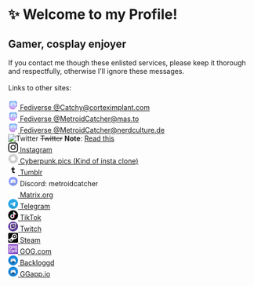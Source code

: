 # ✨ Welcome to my Profile!

## Gamer, cosplay enjoyer
If you contact me though these enlisted services, please keep it thorough and respectfully, otherwise I'll ignore these messages.<br><br>
Links to other sites:<br><br>
<a href="https://corteximplant.com/@Catchy" rel="me" target="_blank"><img src="https://raw.githubusercontent.com/MetroidCatcher/about-me/main/assets/mastodon_50px.png" alt="Mastodon" title="Mastodon" height="20"> Fediverse @Catchy@corteximplant.com<a><br>
<a href="https://mas.to/@MetroidCatcher" rel="me" target="_blank"><img src="https://raw.githubusercontent.com/MetroidCatcher/about-me/main/assets/mastodon_50px.png" alt="Mastodon" title="Mastodon" height="20"> Fediverse @MetroidCatcher@mas.to<a><br>
<a href="https://nerdculture.de/@MetroidCatcher" rel="me" target="_blank"><img src="https://raw.githubusercontent.com/MetroidCatcher/about-me/main/assets/mastodon_50px.png" alt="Mastodon" title="Mastodon" height="20"> Fediverse @MetroidCatcher@nerdculture.de<a><br>
<img src="https://gitdab.com/MetroidCatcher/about-me/raw/branch/main/assets/twitter_50px.png" alt="Twitter" title="Twitter" height="20"> ~~Twitter~~ **Note**: <a href="./twitter.md">Read this<a><br>
<a href="https://www.instagram.com/metroidcatcher/" rel="nofollow" target="_blank"><img src="https://raw.githubusercontent.com/MetroidCatcher/about-me/main/assets/ig_photo_50px.png" alt="Instagram" title="Instagram" height="20"> Instagram<a><br>
<a href="https://cyberpunk.pics/MetroidCatcher" rel="nofollow" target="_blank"><img src="https://raw.githubusercontent.com/MetroidCatcher/about-me/main/assets/camera_logo_50px.png" alt="Pixfed" title="Pixfed" height="20"> Cyberpunk.pics (Kind of insta clone)<a><br>
<a href="https://metroidcatcher.tumblr.com/" rel="nofollow" target="_blank"><img src="https://raw.githubusercontent.com/MetroidCatcher/about-me/main/assets/tumblr_50px.png" alt="Tumblr" title="Tumblr" height="20"> Tumblr<a><br>
<img src="https://raw.githubusercontent.com/MetroidCatcher/about-me/main/assets/discord_50px.png" alt="Discord" title="Discord" height="20"> Discord: metroidcatcher<br>
<a href="https://matrix.to/#/@metroidcatcher:cyberwa.re" rel="nofollow" target="_blank"><img src="https://raw.githubusercontent.com/MetroidCatcher/about-me/main/assets/matrix-org_50px.png" alt="Matrix.org" title="Matrix.org" height="20"> Matrix.org<br>
<a href="https://t.me/MetroidCatcher" rel="nofollow" target="_blank"><img src="https://raw.githubusercontent.com/MetroidCatcher/about-me/main/assets/telegram_50px.png" alt="Telegram" title="Telegram" height="20"> Telegram<a><br>
<a href="https://www.tiktok.com/@metroidcatcher" rel="nofollow" target="_blank"><img src="https://raw.githubusercontent.com/MetroidCatcher/about-me/main/assets/tiktok_50px.png" alt="TikTok" title="TikTok" height="20"> TikTok<a><br>
<a href="https://www.twitch.tv/metroidcatcher" rel="nofollow" target="_blank"><img src="https://raw.githubusercontent.com/MetroidCatcher/about-me/main/assets/twitch_50px.png" alt="Twitch" title="Twitch" height="20"> Twitch<a><br>
<a href="https://steamcommunity.com/id/MetroidCatcher/" rel="nofollow" target="_blank"><img src="https://raw.githubusercontent.com/MetroidCatcher/about-me/main/assets/steam_icon.png" alt="Steam" title="Steam" height="20"> Steam<a><br>
<a href="https://www.gog.com/u/MetroidCatcher" rel="nofollow" target="_blank"><img src="https://raw.githubusercontent.com/MetroidCatcher/about-me/main/assets/gog_com_icon.png" alt="GOG.com" title="GOG.com" height="20"> GOG.com<a><br>
<a href="https://www.backloggd.com/u/MetroidCatcher/" rel="nofollow" target="_blank"><img src="https://raw.githubusercontent.com/MetroidCatcher/about-me/main/assets/controller_50px.png" alt="Backloggd" title="Backloggd" height="20"> Backloggd<a><br>
<a href="https://ggapp.io/MetroidCatcher" rel="nofollow" target="_blank"><img src="https://raw.githubusercontent.com/MetroidCatcher/about-me/main/assets/controller_50px.png" alt="GGapp.io" title="GGapp.io" height="20"> GGapp.io<a>
